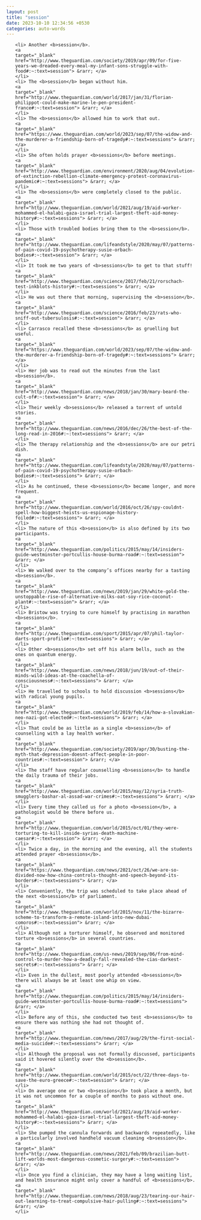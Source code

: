 ```yaml
---
layout: post
title: "session"
date: 2023-10-10 12:34:56 +0530
categories: auto-words
---
```

<ol>

    <li> Another <b>session</b>.
    <a 
    target="_blank" 
    href="http://www.theguardian.com/society/2019/apr/09/for-five-years-we-dreaded-every-meal-my-infant-sons-struggle-with-food#:~:text=session"> &rarr; </a>
    </li>
    <li> The <b>session</b> began without him.
    <a 
    target="_blank" 
    href="http://www.theguardian.com/world/2017/jan/31/florian-philippot-could-make-marine-le-pen-president-france#:~:text=session"> &rarr; </a>
    </li>
    <li> The <b>sessions</b> allowed him to work that out.
    <a 
    target="_blank" 
    href="https://www.theguardian.com/world/2023/sep/07/the-widow-and-the-murderer-a-friendship-born-of-tragedy#:~:text=sessions"> &rarr; </a>
    </li>
    <li> She often holds prayer <b>sessions</b> before meetings.
    <a 
    target="_blank" 
    href="http://www.theguardian.com/environment/2020/aug/04/evolution-of-extinction-rebellion-climate-emergency-protest-coronavirus-pandemic#:~:text=sessions"> &rarr; </a>
    </li>
    <li> The <b>sessions</b> were completely closed to the public.
    <a 
    target="_blank" 
    href="http://www.theguardian.com/world/2021/aug/19/aid-worker-mohammed-el-halabi-gaza-israel-trial-largest-theft-aid-money-history#:~:text=sessions"> &rarr; </a>
    </li>
    <li> Those with troubled bodies bring them to the <b>session</b>.
    <a 
    target="_blank" 
    href="http://www.theguardian.com/lifeandstyle/2020/may/07/patterns-of-pain-covid-19-psychotherapy-susie-orbach-bodies#:~:text=session"> &rarr; </a>
    </li>
    <li> It took me two years of <b>sessions</b> to get to that stuff!
    <a 
    target="_blank" 
    href="http://www.theguardian.com/science/2017/feb/21/rorschach-test-inkblots-history#:~:text=sessions"> &rarr; </a>
    </li>
    <li> He was out there that morning, supervising the <b>session</b>.
    <a 
    target="_blank" 
    href="http://www.theguardian.com/science/2016/feb/23/rats-who-sniff-out-tubersulosis#:~:text=session"> &rarr; </a>
    </li>
    <li> Carrasco recalled these <b>sessions</b> as gruelling but useful.
    <a 
    target="_blank" 
    href="https://www.theguardian.com/world/2023/sep/07/the-widow-and-the-murderer-a-friendship-born-of-tragedy#:~:text=sessions"> &rarr; </a>
    </li>
    <li> Her job was to read out the minutes from the last <b>session</b>.
    <a 
    target="_blank" 
    href="http://www.theguardian.com/news/2018/jan/30/mary-beard-the-cult-of#:~:text=session"> &rarr; </a>
    </li>
    <li> Their weekly <b>sessions</b> released a torrent of untold stories.
    <a 
    target="_blank" 
    href="http://www.theguardian.com/news/2016/dec/26/the-best-of-the-long-read-in-2016#:~:text=sessions"> &rarr; </a>
    </li>
    <li> The therapy relationship and the <b>sessions</b> are our petri dish.
    <a 
    target="_blank" 
    href="http://www.theguardian.com/lifeandstyle/2020/may/07/patterns-of-pain-covid-19-psychotherapy-susie-orbach-bodies#:~:text=sessions"> &rarr; </a>
    </li>
    <li> As he continued, these <b>sessions</b> became longer, and more frequent.
    <a 
    target="_blank" 
    href="http://www.theguardian.com/world/2016/oct/26/spy-couldnt-spell-how-biggest-heists-us-espionage-history-foiled#:~:text=sessions"> &rarr; </a>
    </li>
    <li> The nature of this <b>session</b> is also defined by its two participants.
    <a 
    target="_blank" 
    href="http://www.theguardian.com/politics/2015/may/14/insiders-guide-westminster-portcullis-house-burma-road#:~:text=session"> &rarr; </a>
    </li>
    <li> We walked over to the company’s offices nearby for a tasting <b>session</b>.
    <a 
    target="_blank" 
    href="http://www.theguardian.com/news/2019/jan/29/white-gold-the-unstoppable-rise-of-alternative-milks-oat-soy-rice-coconut-plant#:~:text=session"> &rarr; </a>
    </li>
    <li> Bristow was trying to cure himself by practising in marathon <b>sessions</b>.
    <a 
    target="_blank" 
    href="http://www.theguardian.com/sport/2015/apr/07/phil-taylor-darts-sport-profile#:~:text=sessions"> &rarr; </a>
    </li>
    <li> Other <b>sessions</b> set off his alarm bells, such as the ones on quantum energy.
    <a 
    target="_blank" 
    href="http://www.theguardian.com/news/2018/jun/19/out-of-their-minds-wild-ideas-at-the-coachella-of-consciousness#:~:text=sessions"> &rarr; </a>
    </li>
    <li> He travelled to schools to hold discussion <b>sessions</b> with radical young pupils.
    <a 
    target="_blank" 
    href="http://www.theguardian.com/world/2019/feb/14/how-a-slovakian-neo-nazi-got-elected#:~:text=sessions"> &rarr; </a>
    </li>
    <li> That could be as little as a single <b>session</b> of counselling with a lay health worker.
    <a 
    target="_blank" 
    href="http://www.theguardian.com/society/2019/apr/30/busting-the-myth-that-depression-doesnt-affect-people-in-poor-countries#:~:text=session"> &rarr; </a>
    </li>
    <li> The staff have regular counselling <b>sessions</b> to handle the daily trauma of their jobs.
    <a 
    target="_blank" 
    href="http://www.theguardian.com/world/2015/may/12/syria-truth-smugglers-bashar-al-assad-war-crimes#:~:text=sessions"> &rarr; </a>
    </li>
    <li> Every time they called us for a photo <b>session</b>, a pathologist would be there before us.
    <a 
    target="_blank" 
    href="http://www.theguardian.com/world/2015/oct/01/they-were-torturing-to-kill-inside-syrias-death-machine-caesar#:~:text=session"> &rarr; </a>
    </li>
    <li> Twice a day, in the morning and the evening, all the students attended prayer <b>sessions</b>.
    <a 
    target="_blank" 
    href="https://www.theguardian.com/news/2021/oct/26/we-are-so-divided-now-how-china-controls-thought-and-speech-beyond-its-borders#:~:text=sessions"> &rarr; </a>
    </li>
    <li> Conveniently, the trip was scheduled to take place ahead of the next <b>session</b> of parliament.
    <a 
    target="_blank" 
    href="http://www.theguardian.com/world/2015/nov/11/the-bizarre-scheme-to-transform-a-remote-island-into-new-dubai-comoros#:~:text=session"> &rarr; </a>
    </li>
    <li> Although not a torturer himself, he observed and monitored torture <b>sessions</b> in several countries.
    <a 
    target="_blank" 
    href="http://www.theguardian.com/us-news/2019/sep/06/from-mind-control-to-murder-how-a-deadly-fall-revealed-the-cias-darkest-secrets#:~:text=sessions"> &rarr; </a>
    </li>
    <li> Even in the dullest, most poorly attended <b>sessions</b> there will always be at least one whip on view.
    <a 
    target="_blank" 
    href="http://www.theguardian.com/politics/2015/may/14/insiders-guide-westminster-portcullis-house-burma-road#:~:text=sessions"> &rarr; </a>
    </li>
    <li> Before any of this, she conducted two test <b>sessions</b> to ensure there was nothing she had not thought of.
    <a 
    target="_blank" 
    href="http://www.theguardian.com/news/2017/aug/29/the-first-social-media-suicide#:~:text=sessions"> &rarr; </a>
    </li>
    <li> Although the proposal was not formally discussed, participants said it hovered silently over the <b>session</b>.
    <a 
    target="_blank" 
    href="http://www.theguardian.com/world/2015/oct/22/three-days-to-save-the-euro-greece#:~:text=session"> &rarr; </a>
    </li>
    <li> On average one or two <b>sessions</b> took place a month, but it was not uncommon for a couple of months to pass without one.
    <a 
    target="_blank" 
    href="http://www.theguardian.com/world/2021/aug/19/aid-worker-mohammed-el-halabi-gaza-israel-trial-largest-theft-aid-money-history#:~:text=sessions"> &rarr; </a>
    </li>
    <li> She pumped the cannula forwards and backwards repeatedly, like a particularly involved handheld vacuum cleaning <b>session</b>.
    <a 
    target="_blank" 
    href="http://www.theguardian.com/news/2021/feb/09/brazilian-butt-lift-worlds-most-dangerous-cosmetic-surgery#:~:text=session"> &rarr; </a>
    </li>
    <li> Once you find a clinician, they may have a long waiting list, and health insurance might only cover a handful of <b>sessions</b>.
    <a 
    target="_blank" 
    href="http://www.theguardian.com/news/2018/aug/23/tearing-our-hair-out-learning-to-treat-compulsive-hair-pulling#:~:text=sessions"> &rarr; </a>
    </li>